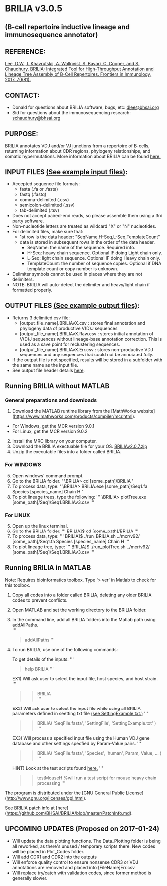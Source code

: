 # BRILIA  v3.0.5
## (B-cell repertoire inductive lineage and immunosequence annotator)

## REFERENCE:
[Lee, D.W., I. Khavrutskii, A. Wallqvist, S. Bavari, C. Cooper, and S. Chaudhury. BRILIA: Integrated Tool for High-Throughput Annotation and Lineage Tree Assembly of B-Cell Repertoires. Frontiers in Immunology, 2017. 7(681).](http://journal.frontiersin.org/article/10.3389/fimmu.2016.00681/full)

## CONTACT:
  *  Donald for questions about BRILIA software, bugs, etc: dlee@bhsai.org  
  *  Sid for questions about the immunosequencing research: schaudhury@bhsai.org

## PURPOSE:

BRILIA annotates VDJ and/or VJ junctions from a repertoire of B-cells, returning information about CDR regions, phylogeny relationships, and somatic hypermutations. More information about BRILIA can be found [here.](http://journal.frontiersin.org/article/10.3389/fimmu.2016.00681/full)
  
## INPUT FILES [(See example input files)](): 
 
  * Accepted sequence file formats: 
    * fasta (.fa or .fasta)
    * fastq (.fastq)
    * comma-delimited (.csv)
    * semicolon-delimited (.ssv)
    * tab-delimited (.tsv)
  * Does not accept paired-end reads, so please assemble them using a 3rd party software.
  * Non-nucleotide letters are treated as wildcard "X" or "N" nucleotides.
  * For delimited files, make sure that:
    * 1st row is the data header: "SeqName,H-Seq,L-Seq,TemplateCount"
    * data is stored in subsequent rows in the order of the data header. 
      * SeqName: the name of the sequence. Required info.
      * H-Seq: heavy chain sequence. Optional IF doing Light chain only.
      * L-Seq: light chain sequence. Optional IF doing Heavy chain only.
      * TemplateCount: the number of sequence copies. Optional if DNA template count or copy number is unknown.
  * Delimiter symbols cannot be used in places where they are not delimiters.
  * NOTE: BRILIA will auto-detect the delimiter and heavy/light chain if formatted properly.

## OUTPUT FILES [(See example output files)](): 

  * Returns 3 delimited csv file:
    * [output_file_name].BRILIAvX.csv : stores final annotation and phylogeny data of productive V(D)J sequences
    * [output_file_name].BRILIAvX.Raw.csv : stores initial annotation of V(D)J sequences without lineage-base annotation correction. This is used as a save point for reclustering sequences. 
    * [output_file_name].BRILIAvX.Err.csv : stores non-productive VDJ sequences and any sequences that could not be annotated fully.
  * If the output file is not specified, results will be stored in a subfolder with the same name as the input file. 
  * See output file header details [here](https://github.com/BHSAI/BRILIA/blob/master/Support_Files/DataHeaderInfo.csv).

## Running BRILIA without MATLAB
### General preparations and downloads
1. Download the MATLAB runtime library from the [MathWorks website] (https://www.mathworks.com/products/compiler/mcr.html).
  * For Windows, get the MCR version 9.0.1 
  * For Linux, get the MCR version 9.0.2 
2. Install the MRC library on your computer.
3. Download the BRILIA exectuable file for your OS. [BRILIAv2.0.7.zip](https://github.com/BHSAI/BRILIA/files/767682/BRILIAv2.0.7.zip)
4. Unzip the executable files into a folder called BRILIA.

### For WINDOWS
5. Open windows' command prompt.
6. Go to the BRILIA folder.
'
  \BRILIA>  cd [some_path]/BRILIA
'
7. To process data, type:
'
  \BRILIA>  BRILIA.exe [some_path]/Seq1.fa Species [species_name] Chain H
'
8. To plot lineage trees, type the following:
'''
  \BRILIA>  plotTree.exe [some_path]/Seq1/Seq1.BRILIAv3.csv
'''

### For LINUX
5. Open up the linux terminal.
6. Go to the BRILIA folder.
'''
  BRILIA]$  cd [some_path]/BRILIA
'''
7. To process data, type:
'''
  BRILIA]$  ./run_BRILIA.sh ../mcr/v92/ [some_path]/Seq1.fa Species [species_name] Chain H
'''
8. To plot lineage tree, type:
'''
  BRILIA]$  ./run_plotTree.sh ../mcr/v92/ [some_path]/Seq1/Seq1.BRILIAv3.csv
'''

## Running BRILIA in MATLAB 

Note: Requires bioinformatics toolbox. Type '> ver' in Matlab to check for this toolbox.
1. Copy all codes into a folder called BRILIA, deleting any older BRILIA codes to prevent conflicts.
2. Open MATLAB and set the working directory to the BRILIA folder.
3. In the command line, add all BRILIA folders into the Matlab path using addAllPaths.  
'''
   > addAllPaths
'''
4. To run BRILIA, use one of the following commands:

   To get details of the inputs:
'''
   > help BRILIA 
'''

   EX1) Will ask user to select the input file, host species, and host strain.
'''
   >> BRILIA  
'''
   
   EX2) Will ask user to select the input file while using all BRILIA parameters defined in seetting txt file [(see SettingExample.txt.)]()
'''
   >> BRILIA( 'SeqFile.fasta', 'SettingFile', 'SettingExample.txt' )    
'''

   EX3) Will process a specified input file using the Human VDJ gene database and other settings specfied by Param-Value pairs.
'''
   >> BRILIA( 'SeqFile.fasta', 'Species', 'human', Param, Value, ... )  
'''

   HINT) Look at the test scripts found [here.]()
'''
   >> testMouseH  %will run a test script for mouse heavy chain processing
'''


The program is distributed under the [GNU General Public License] (http://www.gnu.org/licenses/gpl.html).  

See BRILIA patch info at [here] (https://github.com/BHSAI/BRILIA/blob/master/PatchInfo.md).  

## UPCOMING UPDATES (Proposed on 2017-01-24)
  *  Will update the data plotting functions. The Data_Plotting folder is being all reworked, as there's unused / temporary scripts there. New codes will be placed in Plot_Codes folder.
  *  Will add CDR1 and CDR2 into the outputs
  *  Will enforce quality control to ensure nonsense CDR3 or VDJ annotations are removed and placed into [FileName]Err.csv
  *  Will replace try/catch with validation codes, since former method is generally slower.
